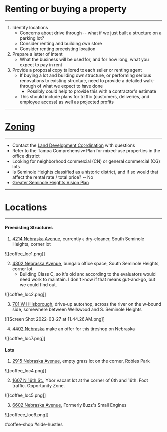 
# Renting or buying a property
---
1. Identify locations
	- Concerns about drive through -- what if we just built a structure on a parking lot? 
	- Consider renting and building own store
	- Consider renting preexisting location
2. Prepare a letter of intent
	- What the business will be used for, and for how long, what you expect to pay in rent
3. Provide a proposal copy tailored to each seller or renting agent
	- If buying a lot and building own structure, or performing serious renovations to existing structure, need to provide a detailed walk-through of what we expect to have done
		- Possibly could help to provide this with a contractor's estimate
	- This should include plans for traffic (customers, deliveries, and employee access) as well as projected profits 

---
# [Zoning](https://images1.loopnet.com/d2/RtljEzFKGmktnLU9pT2bY9UA18mIZsogOwSWVFElJAo/document.pdf)
---
- Contact the [Land Development Coordination](https://www.tampagov.net/ldc) with questions
- Refer to the Tampa Comprehensive Plan for mixed-use properties in the office district
- Looking for neighborhood commercial (CN) or general commercial (CG) lots
- Is Seminole Heights classified as a historic district, and if so would that affect the rental rate / total price? -- No
- [Greater Seminole Heights Vision Plan](https://www.tampa.gov/document/greater-seminole-heights-vision-plan-13131)

---
# Locations
---
#### Preexisting Structures
1. [4214 Nebraska Avenue](https://www.loopnet.com/Listing/4214-N-Nebraska-Ave-Tampa-FL/24375884/), currently a dry-cleaner, South Seminole Heights, corner lot

 ![[coffee_loc1.png]]

2. [4302 Nebraska Avenue](https://www.loopnet.com/Listing/4302-N-Nebraska-Ave-Tampa-FL/24116824/), bungalo office space, South Seminole Heights, corner lot
	- Building Class C, so it's old and according to the evaluators would need work to maintain. I don't know if that means gut-and-go, but we could find out.

![[coffee_loc2.png]]

3. [701 W Hillsborough](https://www.loopnet.com/Listing/701-W-Hillsborough-Ave-Tampa-FL/24222525/), drive-up autoshop, across the river on the w-bound side, somewhere between Wellswood and S. Seminole Heights

![[Screen Shot 2022-03-27 at 11.44.26 AM.png]]

4. [4402 Nebraska](https://www.google.com/maps/place/Nebraska+tires/@27.9848162,-82.4525979,18z/data=!4m13!1m7!3m6!1s0x88c2c403d12e9e59:0x503f5d8ddcbc7823!2s701+W+Hillsborough+Ave,+Tampa,+FL+33603!3b1!8m2!3d27.9963623!4d-82.4694055!3m4!1s0x88c2c516e314d9b5:0xbcc7132da0b3df87!8m2!3d27.9852588!4d-82.4513618) make an offer for this tireshop on Nebraska

![[coffee_loc7.png]]

#### Lots
1. [2915 Nebraska Avenue](https://www.loopnet.com/Listing/2915-Nebraska-Ave-Tampa-FL/23497075/), empty grass lot on the corner, Robles Park

![[coffee_loc4.png]]

2. [1607 N 16th St.](https://www.loopnet.com/Listing/1607-N-16th-St-Tampa-FL/24086432/), Ybor vacant lot at the corner of 6th and 16th. Foot traffic. Opportunity Zone.

![[coffee_loc5.png]]

3. [6602 Nebraska Avenue](https://www.loopnet.com/Listing/6602-N-Nebraska-Ave-Tampa-FL/25098302/), Formerly Buzz's Small Engines

![[coffeee_loc6.png]]



#coffee-shop #side-hustles 